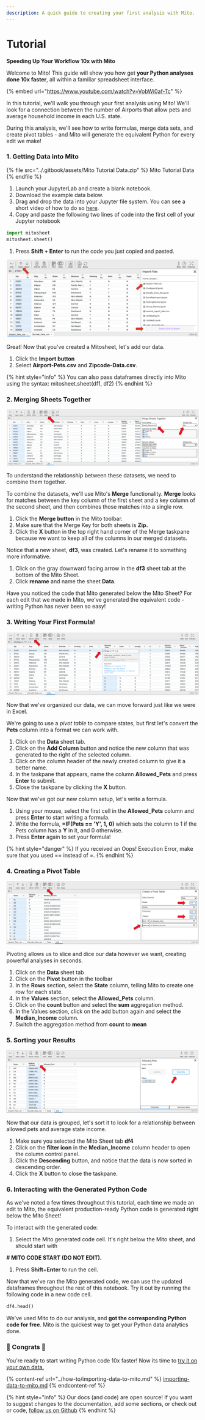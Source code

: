 ```yaml
---
description: A quick guide to creating your first analysis with Mito.
---
```


# Tutorial

**Speeding Up Your Workflow 10x with Mito**

Welcome to Mito! This guide will show you how get **your Python analyses done 10x faster**, all within a familiar spreadsheet interface.

{% embed url="https://www.youtube.com/watch?v=VobWi0af-Tc" %}

In this tutorial, we'll walk you through your first analysis using Mito! We'll look for a connection between the number of Airports that allow pets and average household income in each U.S. state.

During this analysis, we'll see how to write formulas, merge data sets, and create pivot tables - and Mito will generate the equivalent Python for every edit we make!

### 1. Getting Data into Mito

{% file src="../.gitbook/assets/Mito Tutorial Data.zip" %}
Mito Tutorial Data
{% endfile %}

1. Launch your JupyterLab and create a blank notebook.
2. Download the example data below.
3. Drag and drop the data into your Jupyter file system. You can see a short video of how to do so [here](https://www.youtube.com/watch?v=1bd2QHqQSH4).
4. Copy and paste the following two lines of code into the first cell of your Jupyter notebook

```python
import mitosheet
mitosheet.sheet()
```

1. Press **Shift + Enter** to run the code you just copied and pasted. &#x20;

![](<../.gitbook/assets/Screen Shot 2021-06-29 at 3.55.08 PM.png>)

Great! Now that you've created a Mitosheet, let's add our data.

1. Click the **Import button**
2. Select **Airport-Pets.csv** and **Zipcode-Data.csv**.

{% hint style="info" %}
You can also pass dataframes directly into Mito using the syntax: mitosheet.sheet(df1, df2)
{% endhint %}

### 2. Merging Sheets Together

![](<../.gitbook/assets/Screen Shot 2021-04-14 at 8.46.23 PM.png>)

To understand the relationship between these datasets, we need to combine them together.

To combine the datasets, we'll use Mito's **Merge** functionality. **Merge** looks for matches between the key column of the first sheet and a key column of the second sheet, and then combines those matches into a single row.

1. Click the **Merge button** in the Mito toolbar.
2. Make sure that the Merge Key for both sheets is **Zip.**
3. Click the **X** button in the top right hand corner of the Merge taskpane because we want to keep all of the columns in our merged datasets.&#x20;

Notice that a new sheet, **df3**, was created. Let's rename it to something more informative.

1. Click on the gray downward facing arrow in the **df3** sheet tab at the bottom of the Mito Sheet.
2. Click **rename** and name the sheet **Data**.

Have you noticed the code that Mito generated below the Mito Sheet? For each edit that we made in Mito, we've generated the equivalent code - writing Python has never been so easy!

### 3. Writing Your First Formula!

![](<../.gitbook/assets/Screen Shot 2021-04-19 at 7.47.57 PM.png>)

Now that we've organized our data, we can move forward just like we were in Excel.

We're going to use a _pivot table_ to compare states, but first let's convert the **Pets** column into a format we can work with.

1. Click on the **Data** sheet tab.
2. Click on the **Add Column** button and notice the new column that was generated to the right of the selected column.
3. Click on the column header of the newly created column to give it a better name.
4. In the taskpane that appears, name the column **Allowed\_Pets** and press **Enter** to submit.
5. Close the taskpane by clicking the **X** button.

Now that we've got our new column setup, let's write a formula.

1. Using your mouse, select the first cell in the **Allowed\_Pets** column and press **Enter** to start writing a formula.
2. Write the formula, **=IF(Pets == 'Y', 1, 0)** which sets the column to 1 if the Pets column has a **Y** in it, and 0 otherwise.
3. Press **Enter** again to set your formula!

{% hint style="danger" %}
If you received an Oops! Execution Error, make sure that you used == instead of =.
{% endhint %}

### 4. Creating a Pivot Table

![](<../.gitbook/assets/Screen Shot 2021-04-19 at 7.51.55 PM.png>)

Pivoting allows us to slice and dice our data however we want, creating powerful analyses in seconds.

1. Click on the **Data** sheet tab
2. Click on the **Pivot** button in the toolbar
3. In the **Rows** section, select the **State** column, telling Mito to create one row for each state.
4. In the **Values** section, select the **Allowed\_Pets** column.
5. Click on the **count** button and select the **sum** aggregation method.
6. In the Values section, click on the add button again and select the **Median\_Income** column.&#x20;
7. Switch the aggregation method from **count** to **mean**

### 5. Sorting your Results

![](<../.gitbook/assets/Screen Shot 2021-04-19 at 8.02.17 PM.png>)

Now that our data is grouped, let's sort it to look for a relationship between allowed pets and average state income.

1. Make sure you selected the Mito Sheet tab **df4**
2. Click on the **filter icon** in the **Median\_Income** column header to open the column control panel.&#x20;
3. Click the **Descending** button, and notice that the data is now sorted in descending order.
4. Click the **X** button to close the taskpane.

### 6. Interacting with the Generated Python Code

As we've noted a few times throughout this tutorial, each time we made an edit to Mito, the equivalent production-ready Python code is generated right below the Mito Sheet!

To interact with the generated code:

1. Select the Mito generated code cell. It's right below the Mito sheet, and should start with&#x20;

**# MITO CODE START (DO NOT EDIT).**

1. Press **Shift**+**Enter** to run the cell.

Now that we've ran the Mito generated code, we can use the updated dataframes throughout the rest of this notebook. Try it out by running the following code in a new code cell.

```python
df4.head()
```

We've used Mito to do our analysis, and **got the corresponding Python code for free**. Mito is the quickest way to get your Python data analytics done.

### 🎉 Congrats 🎉

You're ready to start writing Python code 10x faster! Now its time to [try it on your own data.](../how-to/importing-data-to-mito.md)

{% content-ref url="../how-to/importing-data-to-mito.md" %}
[importing-data-to-mito.md](../how-to/importing-data-to-mito.md)
{% endcontent-ref %}

{% hint style="info" %}
Our docs (and code) are open source! If you want to suggest changes to the documentation, add some sections, or check out or code, [follow us on Github](https://github.com/mito-ds/monorepo) 
{% endhint %}